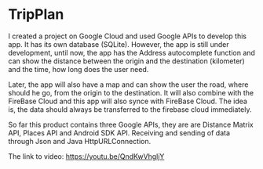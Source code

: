 # TripPlan

I created a project on Google Cloud and used Google APIs to develop this app. It has its own database (SQLite). 
However, the app is still under development, until now, the app has the Address autocomplete function and can show the distance between the origin and the destination (kilometer) and the time, how long does the user need. 

Later, the app will also have a map and can show the user the road, where should he go, from the origin to the destination. 
It will also combine with the FireBase Cloud and this app will also synce with FireBase Cloud. The idea is, the data should always be transferred to the firebase cloud immediately.

So far this product contains three Google APIs, they are are Distance Matrix API, Places API and Android SDK API. 
Receiving and sending of data through Json and Java HttpURLConnection. 



The link to video: https://youtu.be/QndKwVhgljY

